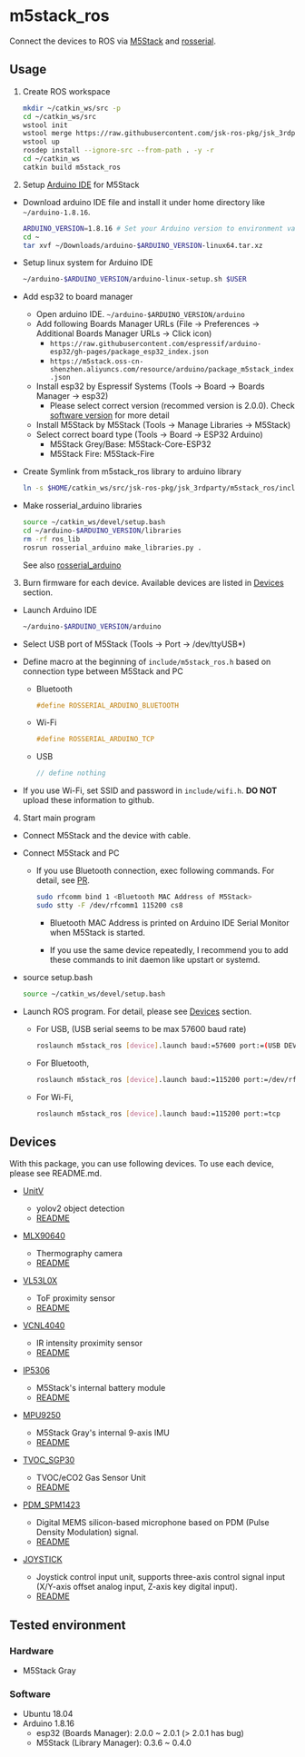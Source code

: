 # m5stack_ros

Connect the devices to ROS via [M5Stack](https://m5stack.com/) and [rosserial](https://github.com/ros-drivers/rosserial).

## Usage

1. Create ROS workspace

    ```bash
    mkdir ~/catkin_ws/src -p
    cd ~/catkin_ws/src
    wstool init
    wstool merge https://raw.githubusercontent.com/jsk-ros-pkg/jsk_3rdparty/master/m5stack_ros/m5stack_ros.rosinstall
    wstool up
    rosdep install --ignore-src --from-path . -y -r
    cd ~/catkin_ws
    catkin build m5stack_ros
    ```

2. Setup [Arduino IDE](https://www.arduino.cc/en/software/) for M5Stack

  - Download arduino IDE file and install it under home directory like `~/arduino-1.8.16`.
    ```bash
    ARDUINO_VERSION=1.8.16 # Set your Arduino version to environment variable
    cd ~
    tar xvf ~/Downloads/arduino-$ARDUINO_VERSION-linux64.tar.xz
    ```

  - Setup linux system for Arduino IDE

    ```bash
    ~/arduino-$ARDUINO_VERSION/arduino-linux-setup.sh $USER
    ```

  - Add esp32 to board manager
    - Open arduino IDE. `~/arduino-$ARDUINO_VERSION/arduino`
    - Add following Boards Manager URLs (File -> Preferences -> Additional Boards Manager URLs -> Click icon)
      - `https://raw.githubusercontent.com/espressif/arduino-esp32/gh-pages/package_esp32_index.json`
      - `https://m5stack.oss-cn-shenzhen.aliyuncs.com/resource/arduino/package_m5stack_index.json`
    - Install esp32 by Espressif Systems (Tools -> Board -> Boards Manager -> esp32)
      - Please select correct version (recommed version is 2.0.0). Check [software version](https://github.com/708yamaguchi/jsk_3rdparty/tree/m5stack-ros-/m5stack_ros#software) for more detail
    - Install M5Stack by M5Stack (Tools -> Manage Libraries -> M5Stack)
    - Select correct board type (Tools -> Board -> ESP32 Arduino)
      - M5Stack Grey/Base: M5Stack-Core-ESP32
      - M5Stack Fire: M5Stack-Fire

  - Create Symlink from m5stack_ros library to arduino library

    ```bash
    ln -s $HOME/catkin_ws/src/jsk-ros-pkg/jsk_3rdparty/m5stack_ros/include $HOME/arduino-$ARDUINO_VERSION/libraries/m5stack_ros
    ```

  - Make rosserial_arduino libraries

    ```bash
    source ~/catkin_ws/devel/setup.bash
    cd ~/arduino-$ARDUINO_VERSION/libraries
    rm -rf ros_lib
    rosrun rosserial_arduino make_libraries.py .
    ```

    See also [rosserial_arduino](http://wiki.ros.org/rosserial_arduino/Tutorials/Arduino%20IDE%20Setup)

3. Burn firmware for each device. Available devices are listed in [Devices](https://github.com/jsk-ros-pkg/jsk_3rdparty/tree/master/m5stack_ros#devices) section.

  - Launch Arduino IDE

    ```bash
    ~/arduino-$ARDUINO_VERSION/arduino
    ```

  - Select USB port of M5Stack (Tools -> Port -> /dev/ttyUSB*)

  - Define macro at the beginning of `include/m5stack_ros.h` based on connection type between M5Stack and PC

    - Bluetooth

      ```C
      #define ROSSERIAL_ARDUINO_BLUETOOTH
      ```

    - Wi-Fi

      ```C
      #define ROSSERIAL_ARDUINO_TCP
      ```

    - USB

      ```C
      // define nothing
      ```

  - If you use Wi-Fi, set SSID and password in `include/wifi.h`. **DO NOT** upload these information to github.

4.  Start main program

  - Connect M5Stack and the device with cable.

  - Connect M5Stack and PC

    - If you use Bluetooth connection, exec following commands. For detail, see [PR](https://github.com/ros-drivers/rosserial/pull/569).

      ```bash
      sudo rfcomm bind 1 <Bluetooth MAC Address of M5Stack>
      sudo stty -F /dev/rfcomm1 115200 cs8
      ```

      - Bluetooth MAC Address is printed on Arduino IDE Serial Monitor when M5Stack is started.

      - If you use the same device repeatedly, I recommend you to add these commands to init daemon like upstart or systemd.

  - source setup.bash

    ```bash
    source ~/catkin_ws/devel/setup.bash
    ```

  - Launch ROS program. For detail, please see [Devices](https://github.com/jsk-ros-pkg/jsk_3rdparty/tree/master/m5stack_ros#devices) section.

    - For USB, (USB serial seems to be max 57600 baud rate)

      ```bash
      roslaunch m5stack_ros [device].launch baud:=57600 port:=(USB DEVICE like /dev/ttyUSB0)
      ```

    - For Bluetooth,

      ```bash
      roslaunch m5stack_ros [device].launch baud:=115200 port:=/dev/rfcomm1
      ```

    - For Wi-Fi,

      ```bash
      roslaunch m5stack_ros [device].launch baud:=115200 port:=tcp
      ```

## Devices

With this package, you can use following devices. To use each device, please see README.md.

- [UnitV](https://shop.m5stack.com/products/unitv-ai-camera)

    - yolov2 object detection
    - [README](https://github.com/jsk-ros-pkg/jsk_3rdparty/tree/master/m5stack_ros/src/UnitV)

- [MLX90640](https://www.sparkfun.com/products/14843)

    - Thermography camera
    - [README](https://github.com/jsk-ros-pkg/jsk_3rdparty/tree/master/m5stack_ros/src/MLX90640)

- [VL53L0X](https://www.adafruit.com/product/3317)

    - ToF proximity sensor
    - [README](https://github.com/jsk-ros-pkg/jsk_3rdparty/tree/master/m5stack_ros/src/VL53l0X)

- [VCNL4040](https://www.sparkfun.com/products/15177)

    - IR intensity proximity sensor
    - [README](https://github.com/jsk-ros-pkg/jsk_3rdparty/tree/master/m5stack_ros/src/VCNL4040)

- [IP5306](http://www.injoinic.com/wwwroot/uploads/files/20200221/0405f23c247a34d3990ae100c8b20a27.pdf)

    - M5Stack's internal battery module
    - [README](https://github.com/jsk-ros-pkg/jsk_3rdparty/tree/master/m5stack_ros/src/IP5306)

- [MPU9250](https://invensense.tdk.com/download-pdf/mpu-9250-datasheet/)

    - M5Stack Gray's internal 9-axis IMU
    - [README](https://github.com/jsk-ros-pkg/jsk_3rdparty/tree/master/m5stack_ros/src/MPU9250)

- [TVOC_SGP30](https://shop.m5stack.com/products/tvoc-eco2-gas-unit-sgp30)

    - TVOC/eCO2 Gas Sensor Unit
    - [README](https://github.com/jsk-ros-pkg/jsk_3rdparty/tree/master/m5stack_ros/src/TVOC_SGP30)
- [PDM_SPM1423](https://shop.m5stack.com/products/pdm-microphone-unit-spm1423)

    - Digital MEMS silicon-based microphone based on PDM (Pulse Density Modulation) signal.
    - [README](https://github.com/jsk-ros-pkg/jsk_3rdparty/tree/master/m5stack_ros/src/PDM_SPM1423)

- [JOYSTICK](https://docs.m5stack.com/en/unit/joystick)

    - Joystick control input unit, supports three-axis control signal input (X/Y-axis offset analog input, Z-axis key digital input).
    - [README](https://github.com/jsk-ros-pkg/jsk_3rdparty/tree/master/m5stack_ros/src/JOYSTICK)

## Tested environment

### Hardware

- M5Stack Gray

### Software

- Ubuntu 18.04
- Arduino 1.8.16
  - esp32 (Boards Manager): 2.0.0 ~ 2.0.1 (> 2.0.1 has bug)
  - M5Stack (Library Manager): 0.3.6 ~ 0.4.0
